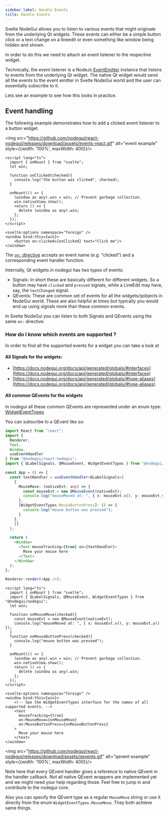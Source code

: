 ```yaml
---
sidebar_label: Handle Events
title: Handle Events
---
```


Svelte NodeGui allows you to listen to various events that might originate from the underlying Qt widgets. These events can either be a simple button click or a text change on a lineedit or even something like window being hidden and shown.

In order to do this we need to attach an event listener to the respective widget.

Technically, the event listener is a NodeJs [EventEmitter](https://nodejs.org/api/events.html#events_class_eventemitter) instance that listens to events from the underlying Qt widget. The native Qt widget would send all the events to the event emitter in Svelte NodeGui world and the user can essentially subscribe to it.

Lets see an example to see how this looks in practice.

## Event handling

The following example demonstrates how to add a clicked event listener to a button widget.

<img src="https://github.com/nodegui/react-nodegui/releases/download/assets/events-react.gif" alt="event example" style={{width: '100%', maxWidth: 400}}/>

```svelte
<script lang="ts">
  import { onMount } from "svelte";
  let win;

  function onClicked(checked){
    console.log("the button was clicked", checked);
  }

  onMount(() => {
    (window as any).win = win; // Prevent garbage collection.
    win.nativeView.show();
    return () => {
      delete (window as any).win;
    };
  });
</script>

<svelte:options namespace="foreign" />
<window bind:this={win}>
    <button on:clicked={onClicked} text="Click me"/>
</window>
```

The [`on:` directive](https://svelte.dev/docs#on_component_event) accepts an event name (e.g. "clicked") and a corresponding event handler function.

Internally, Qt widgets in nodegui has two types of events:

- Signals: In short these are basically different for different widgets. So a button may have `clicked` and `pressed` signals, while a LineEdit may have, say, the `textChanged` signal.
- QEvents: These are common set of events for all the widgets/qobjects in NodeGui world. These are also helpful at times but typically you would end up using signals more than these common events.

In Svelte NodeGui you can listen to both Signals and QEvents using the same `on:` directive.

<!-- ### useEventHandler hook and typescript support

Although you can pass in an object with event handlers to the `on:` directive, its not the most efficient way. This is because everytime the render is called the `on:` directive will get a new object meaning the widget will re-render every time. To solve for this we have `useEventHandler` hook.

```ts
import React from "react";
import {
  Renderer,
  Button,
  Window,
  useEventHandler
} from "@nodegui/react-nodegui";
import { QPushButtonSignals } from "@nodegui/nodegui";

const App = () => {
  const buttonHandler = useEventHandler<QPushButtonSignals>(
    {
      clicked: () => {
        console.log("the button was clicked");
      },
      pressed: () => {
        console.log("button was pressed");
      },
      objectNameChanged: objectName => {
        console.log("new object name", objectName);
      }
    },
    []
  );

  return (
    <Window>
      <Button text={"Click me"} on={buttonHandler} />
    </Window>
  );
};

Renderer.render(<App />);
```

In a nutshell, the above code uses the `useEventHandler` hook which is a wrapper over `useMemo`.
This means, the buttonHandler remains same on every render call and hence the `on:` directive to Button doesnt change.

Here `objectNameChanged` is a QEvent while `clicked` and `pressed` are signals. As an app developer it really doesnt mean much but internally they are both two different things in Qt and Svelte NodeGui allows you to use both of them using a single familiar `on:` directive.

Also, another point you see in this typescript code is the QPushButtonSignals. The QPushButtonSignals is a type that allows autocompletion of event handlers as you type them. -->

### How do I know which events are supported ?

In order to find all the supported events for a widget you can take a look at

#### All Signals for the widgets:

- [https://docs.nodegui.org/docs/api/generated/globals/#interfaces](https://docs.nodegui.org/docs/api/generated/globals/#interfaces)
- [https://docs.nodegui.org/docs/api/generated/globals/#type-aliases](https://docs.nodegui.org/docs/api/generated/globals/#type-aliases)

<!-- You can subscribe to a signal like so:

```ts
import React from "react";
import {
  Renderer,
  Button,
  Window,
  useEventHandler
} from "@nodegui/react-nodegui";
import { QPushButtonSignals } from "@nodegui/nodegui";

const App = () => {
  const buttonHandler = useEventHandler<QPushButtonSignals>(
    {
      clicked: () => {
        console.log("the button was clicked");
      }
    },
    []
  );

  return (
    <Window>
      <Button text={"Click me"} on={buttonHandler} />
    </Window>
  );
};

Renderer.render(<App />);
```

The value you receive in the callback depends on the signal. Refer to respective signal docs for more details. All the handlers are also typed. So if you are using typescript you should get correct autocomplete for it. -->

#### All common QEvents for the widgets

In nodegui all these common QEvents are represented under an enum type: [WidgetEventTypes](https://docs.nodegui.org/docs/api/generated/enums/widgeteventtypes)

You can subscribe to a QEvent like so:

```typescript
import React from "react";
import {
  Renderer,
  Text,
  Window,
  useEventHandler
} from "@nodegui/react-nodegui";
import { QLabelSignals, QMouseEvent, WidgetEventTypes } from "@nodegui/nodegui";

const App = () => {
  const textHandler = useEventHandler<QLabelSignals>(
    {
      MouseMove: (nativeEvt: any) => {
        const mouseEvt = new QMouseEvent(nativeEvt);
        console.log("mouseMoved at: ", { x: mouseEvt.x(), y: mouseEvt.y() });
      },
      [WidgetEventTypes.MouseButtonPress]: () => {
        console.log("mouse button was pressed");
      }
    },
    []
  );

  return (
    <Window>
      <Text mouseTracking={true} on={textHandler}>
        Move your mouse here
      </Text>
    </Window>
  );
};

Renderer.render(<App />);
```

```svelte
<script lang="ts">
  import { onMount } from "svelte";
  import { QLabelSignals, QMouseEvent, WidgetEventTypes } from "@nodegui/nodegui";
  let win;

  function onMouseMove(checked){
    const mouseEvt = new QMouseEvent(nativeEvt);
    console.log("mouseMoved at: ", { x: mouseEvt.x(), y: mouseEvt.y() });
  }
  function onMouseButtonPress(checked){
    console.log("mouse button was pressed");
  }

  onMount(() => {
    (window as any).win = win; // Prevent garbage collection.
    win.nativeView.show();
    return () => {
      delete (window as any).win;
    };
  });
</script>

<svelte:options namespace="foreign" />
<window bind:this={win}>
    <!-- See the WidgetEventTypes interface for the names of all supported events. -->
    <text
      mouseTracking={true}
      on:MouseMove={onMouseMove}
      on:MouseButtonPress={onMouseButtonPress}
    >
      Move your mouse here
    </text>
</window>
```

<img src="https://github.com/nodegui/react-nodegui/releases/download/assets/qevents.gif" alt="qevent example" style={{width: '100%', maxWidth: 400}}/>

Note here that every QEvent handler gives a reference to native QEvent in the handler callback.
Not all native QEvent wrappers are implemented yet and we might need your help regarding those. Feel free to jump in and contribute to the nodegui core.

Also you can specify the QEvent type as a regular `MouseMove` string or use it directly from the enum `WidgetEventTypes.MouseMove`. They both achieve same things.
